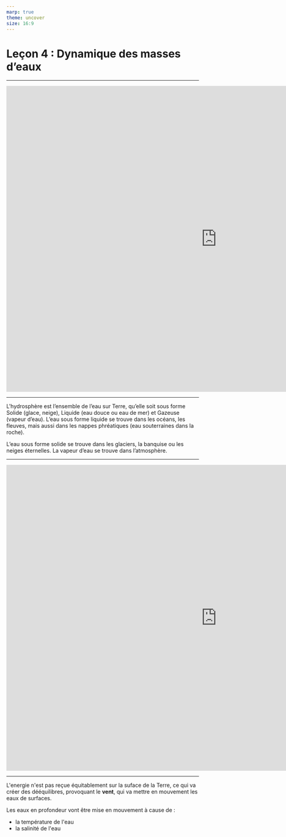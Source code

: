 ```yaml
---
marp: true
theme: uncover
size: 16:9
---
```

<!-- paginate: true -->

# Leçon 4 : Dynamique des masses d’eaux

---

<iframe width="1100" height="800" src="https://www.youtube.com/embed/8S0OxqHbkFg" title="YouTube video player" frameborder="0" allow="accelerometer; autoplay; clipboard-write; encrypted-media; gyroscope; picture-in-picture" allowfullscreen></iframe>

---

L'hydrosphère est l’ensemble de l’eau sur Terre, qu’elle soit sous forme Solide (glace, neige), Liquide (eau douce ou eau de mer) et Gazeuse (vapeur d’eau). 
L’eau sous forme liquide se trouve dans les océans, les fleuves, mais aussi dans les nappes phréatiques (eau souterraines dans la roche). 

L’eau sous forme solide se trouve dans les glaciers, la banquise ou les neiges éternelles. 
La vapeur d’eau se trouve dans l’atmosphère. 

---

<iframe width="1100" height="800" src="https://www.youtube.com/embed/nhmposeF2gk" title="YouTube video player" frameborder="0" allow="accelerometer; autoplay; clipboard-write; encrypted-media; gyroscope; picture-in-picture" allowfullscreen></iframe>

---

L'energie n'est pas reçue équitablement sur la suface de la Terre, ce qui va créer des dééquilibres, provoquant le **vent**, qui va mettre en mouvement les eaux de surfaces. 

Les eaux en profondeur vont être mise en mouvement à cause de : 

- la température de l'eau
- la salinité de l'eau